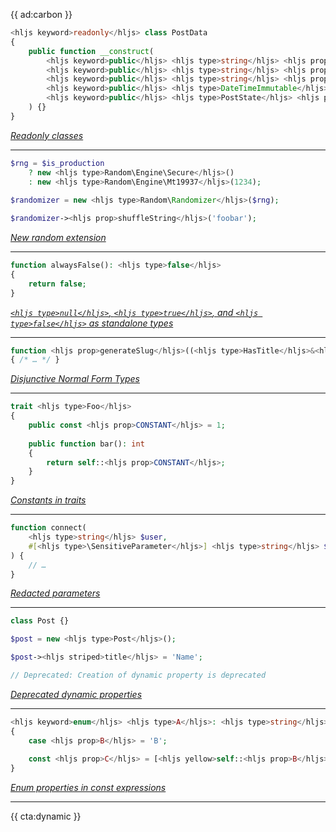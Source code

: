 
{{ ad:carbon }}

```php
<hljs keyword>readonly</hljs> class PostData
{
    public function __construct(
        <hljs keyword>public</hljs> <hljs type>string</hljs> <hljs prop>$title</hljs>,
        <hljs keyword>public</hljs> <hljs type>string</hljs> <hljs prop>$author</hljs>,
        <hljs keyword>public</hljs> <hljs type>string</hljs> <hljs prop>$body</hljs>,
        <hljs keyword>public</hljs> <hljs type>DateTimeImmutable</hljs> <hljs prop>$createdAt</hljs>,
        <hljs keyword>public</hljs> <hljs type>PostState</hljs> <hljs prop>$state</hljs>,
    ) {}
}
```

<em class="small center">[Readonly classes](/blog/new-in-php-82#readonly-classes-rfc)</em>

---

```php
$rng = $is_production
    ? new <hljs type>Random\Engine\Secure</hljs>()
    : new <hljs type>Random\Engine\Mt19937</hljs>(1234);
 
$randomizer = new <hljs type>Random\Randomizer</hljs>($rng);

$randomizer-><hljs prop>shuffleString</hljs>('foobar');
```

<em class="small center">[New random extension](/blog/new-in-php-82#new-random-extension-rfc)</em>

---

```php
function alwaysFalse(): <hljs type>false</hljs>
{
    return false;
}
```

<em class="small center">[`<hljs type>null</hljs>`,  `<hljs type>true</hljs>`, and `<hljs type>false</hljs>` as standalone types](/blog/new-in-php-82#null,--true,-and-false-as-standalone-types-rfc)</em>

---

```php
function <hljs prop>generateSlug</hljs>((<hljs type>HasTitle</hljs>&<hljs type>HasId</hljs>)|<hljs type>null</hljs> $post) 
{ /* … */ }
```

<em class="small center">[Disjunctive Normal Form Types](/blog/new-in-php-82#disjunctive-normal-form-types-rfc)</em>

---

```php
trait <hljs type>Foo</hljs> 
{
    public const <hljs prop>CONSTANT</hljs> = 1;
 
    public function bar(): int 
    {
        return self::<hljs prop>CONSTANT</hljs>;
    }
}
```

<em class="small center">[Constants in traits](/blog/new-in-php-82#constants-in-traits-rfc)</em>

---

```php
function connect(
    <hljs type>string</hljs> $user,
    #[<hljs type>\SensitiveParameter</hljs>] <hljs type>string</hljs> $password
) {
    // …
}
```

<em class="small center">[Redacted parameters](/blog/new-in-php-82#redact-parameters-in-back-traces-rfc)</em>

---

```php
class Post {}

$post = new <hljs type>Post</hljs>();

$post-><hljs striped>title</hljs> = 'Name';

// Deprecated: Creation of dynamic property is deprecated
```

<em class="small center">[Deprecated dynamic properties](/blog/deprecated-dynamic-properties-in-php-82)</em>

---

```php
<hljs keyword>enum</hljs> <hljs type>A</hljs>: <hljs type>string</hljs> 
{
    case <hljs prop>B</hljs> = 'B';
    
    const <hljs prop>C</hljs> = [<hljs yellow>self::<hljs prop>B</hljs>-><hljs prop>value</hljs></hljs> => self::<hljs prop>B</hljs>];
}
```

<em class="small center">[Enum properties in const expressions](/blog/new-in-php-82#fetch-properties-of-enums-in-const-expressions-rfc)</em>

---

{{ cta:dynamic }}